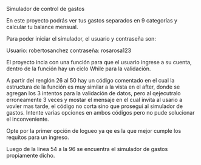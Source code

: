 Simulador de control de gastos

En este proyecto podrás ver tus gastos separados en 9 categorías y calcular tu balance mensual.

Para poder iniciar el simulador, el usuario y contraseña son:

Usuario: robertosanchez
contraseña: rosarosa123


El proyecto incia con una función para que el usuario ingrese a su cuenta, dentro de la función hay un ciclo While para la validación.

A partir del renglón 26 al 50 hay un código comentado en el cual la estructura de la función es muy similar a la vista en el after, donde se agregan los 3 intentos para la validación de datos, pero al qejecutralo erroneamente 3 veces y mostar el mensaje en el cual invita al usario a vovler mas tarde, el código no corta sino que prosegui al simulador de gastos. Intente varias opciones en ambos códigos pero no pude solucionar el inconveniente. 

Opte por la primer opción de logueo ya qe es la que mejor cumple los requitos para un ingreso.

Luego de la linea 54 a la 96 se encuentra el simulador de gastos propiamente dicho. 

